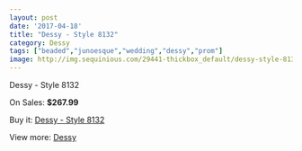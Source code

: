```yaml
---
layout: post
date: '2017-04-18'
title: "Dessy - Style 8132"
category: Dessy
tags: ["beaded","junoesque","wedding","dessy","prom"]
image: http://img.sequinious.com/29441-thickbox_default/dessy-style-8132.jpg
---
```

Dessy - Style 8132

On Sales: **$267.99**
<a href="https://www.sequinious.com/dessy/4457-dessy-style-8132.html"><amp-img layout="responsive" width="600" height="600" src="//img.sequinious.com/29441-thickbox_default/dessy-style-8132.jpg" alt="Dessy - Style 8132 0" /></a>
<a href="https://www.sequinious.com/dessy/4457-dessy-style-8132.html"><amp-img layout="responsive" width="600" height="600" src="//img.sequinious.com/29442-thickbox_default/dessy-style-8132.jpg" alt="Dessy - Style 8132 1" /></a>

Buy it: [Dessy - Style 8132](https://www.sequinious.com/dessy/4457-dessy-style-8132.html "Dessy - Style 8132")

View more: [Dessy](https://www.sequinious.com/21-dessy "Dessy")